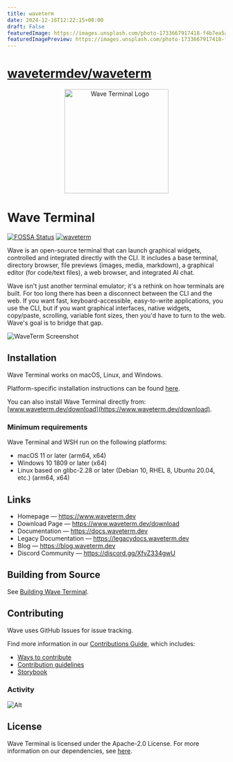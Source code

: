 ```yaml
---
title: waveterm
date: 2024-12-16T12:22:15+08:00
draft: False
featuredImage: https://images.unsplash.com/photo-1733667917418-f4b7ea5a80c4?ixid=M3w0NjAwMjJ8MHwxfHJhbmRvbXx8fHx8fHx8fDE3MzQzMjI4NzF8&ixlib=rb-4.0.3
featuredImagePreview: https://images.unsplash.com/photo-1733667917418-f4b7ea5a80c4?ixid=M3w0NjAwMjJ8MHwxfHJhbmRvbXx8fHx8fHx8fDE3MzQzMjI4NzF8&ixlib=rb-4.0.3
---
```


# [wavetermdev/waveterm](https://github.com/wavetermdev/waveterm)

<p align="center">
  <a href="https://www.waveterm.dev">
	<picture>
		<source media="(prefers-color-scheme: dark)" srcset="./assets/wave-dark.png">
		<source media="(prefers-color-scheme: light)" srcset="./assets/wave-light.png">
		<img alt="Wave Terminal Logo" src="./assets/wave-light.png" width="240">
	</picture>
  </a>
  <br/>
</p>

# Wave Terminal

[![FOSSA Status](https://app.fossa.com/api/projects/git%2Bgithub.com%2Fwavetermdev%2Fwaveterm.svg?type=shield)](https://app.fossa.com/projects/git%2Bgithub.com%2Fwavetermdev%2Fwaveterm?ref=badge_shield)
[![waveterm](https://snapcraft.io/waveterm/trending.svg?name=0)](https://snapcraft.io/waveterm)

Wave is an open-source terminal that can launch graphical widgets, controlled and integrated directly with the CLI. It includes a base terminal, directory browser, file previews (images, media, markdown), a graphical editor (for code/text files), a web browser, and integrated AI chat.

Wave isn't just another terminal emulator; it's a rethink on how terminals are built. For too long there has been a disconnect between the CLI and the web. If you want fast, keyboard-accessible, easy-to-write applications, you use the CLI, but if you want graphical interfaces, native widgets, copy/paste, scrolling, variable font sizes, then you'd have to turn to the web. Wave's goal is to bridge that gap.

![WaveTerm Screenshot](./assets/wave-screenshot.webp)

## Installation

Wave Terminal works on macOS, Linux, and Windows.

Platform-specific installation instructions can be found [here](https://docs.waveterm.dev/gettingstarted).

You can also install Wave Terminal directly from: [www.waveterm.dev/download](https://www.waveterm.dev/download).

### Minimum requirements

Wave Terminal and WSH run on the following platforms:

- macOS 11 or later (arm64, x64)
- Windows 10 1809 or later (x64)
- Linux based on glibc-2.28 or later (Debian 10, RHEL 8, Ubuntu 20.04, etc.) (arm64, x64)

## Links

- Homepage &mdash; https://www.waveterm.dev
- Download Page &mdash; https://www.waveterm.dev/download
- Documentation &mdash; https://docs.waveterm.dev
- Legacy Documentation &mdash; https://legacydocs.waveterm.dev
- Blog &mdash; https://blog.waveterm.dev
- Discord Community &mdash; https://discord.gg/XfvZ334gwU

## Building from Source

See [Building Wave Terminal](BUILD.md).

## Contributing

Wave uses GitHub Issues for issue tracking.

Find more information in our [Contributions Guide](CONTRIBUTING.md), which includes:

- [Ways to contribute](CONTRIBUTING.md#contributing-to-wave-terminal)
- [Contribution guidelines](CONTRIBUTING.md#before-you-start)
- [Storybook](https://docs.waveterm.dev/storybook)

### Activity

![Alt](https://repobeats.axiom.co/api/embed/f06b0f7bb1656d2493012ad411bbd746e8bf680f.svg "Repobeats analytics image")

## License

Wave Terminal is licensed under the Apache-2.0 License. For more information on our dependencies, see [here](./ACKNOWLEDGEMENTS.md).
